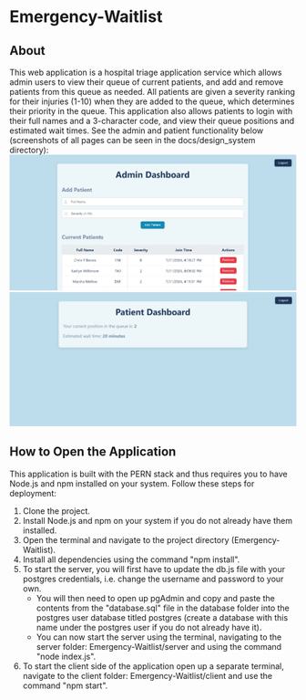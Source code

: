 # Emergency-Waitlist

## About 
This web application is a hospital triage application service which allows admin users to view their queue of current patients, and add and remove patients from this queue as needed. All patients are given a severity ranking for their injuries (1-10) when they are added to the queue, which determines their priority in the queue. This application also allows patients to login with their full names and a 3-character code, and view their queue positions and estimated wait times. See the admin and patient functionality below (screenshots of all pages can be seen in the docs/design_system directory):
![alt text](docs/design_system/admindb.PNG) ![alt text](docs/design_system/patientdb.PNG)

## How to Open the Application
This application is built with the PERN stack and thus requires you to have Node.js and npm installed on your system. Follow these steps for deployment:
1. Clone the project.
2. Install Node.js and npm on your system if you do not already have them installed.
3. Open the terminal and navigate to the project directory (Emergency-Waitlist).
4. Install all dependencies using the command "npm install".
5. To start the server, you will first have to update the db.js file with your postgres credentials, i.e. change the username and password to your own.
    - You will then need to open up pgAdmin and copy and paste the contents from the "database.sql" file in the database folder into the postgres user database titled postgres (create a database with this name under the postgres user if you do not already have it).
    - You can now start the server using the terminal, navigating to the server folder: Emergency-Waitlist/server and using the command "node index.js".
6. To start the client side of the application open up a separate terminal, navigate to the client folder: Emergency-Waitlist/client and use the command "npm start".
